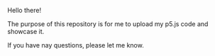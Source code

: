 Hello there!

The purpose of this repository is for me to upload my p5.js code and showcase it.

If you have nay questions, please let me know.
